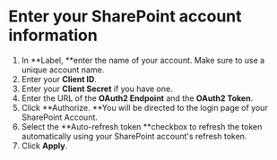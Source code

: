 # Enter your SharePoint account information

1. In **Label, **enter the name of your account. Make sure to use a unique account name.  
2. Enter your **Client ID**.
3. Enter your **Client Secret** if you have one. 
4. Enter the URL of the **OAuth2 Endpoint** and the **OAuth2 Token**.
5. Click **Authorize. **You will be directed to the login page of your SharePoint Account.
6. Select the **Auto-refresh token **checkbox to refresh the token automatically using your SharePoint account's refresh token. 
7. Click **Apply**.


